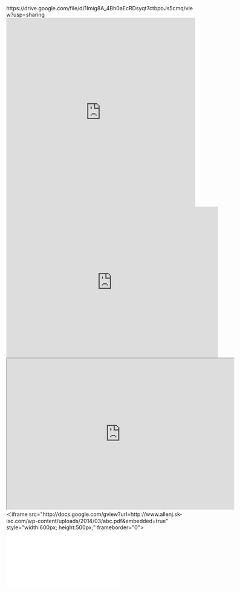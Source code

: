 <html>
 https://drive.google.com/file/d/1Imig8A_4Bh0aEcRDsyqt7ctbpoJs5cmq/view?usp=sharing
<embed src="https://drive.google.com/file/d/1Imig8A_4Bh0aEcRDsyqt7ctbpoJs5cmq/view?usp=sharing" width="500" height="500"></embed>
<embed src="https://drive.google.com/file/d/1Imig8A_4Bh0aEcRDsyqt7ctbpoJs5cmq/view?usp=sharing" height="400" width="560">
<iframe frameborder="1" marginwidth="0" marginheight="0" src=" https://drive.google.com/file/d/1Imig8A_4Bh0aEcRDsyqt7ctbpoJs5cmq/view?usp=sharing"
frameborder="0" width="600" scrolling="yes" height="400"></iframe> 
＜iframe src="http://docs.google.com/gview?url=http://www.allenj.sk-isc.com/wp-content/uploads/2014/03/abc.pdf&embedded=true"
style="width:600px; height:500px;" frameborder="0"></iframe>
<iframe src=”http://docs.google.com/gview url=https://www.qna.tw/upload_file/EMASREPORT.pdf&embedded=true” style=”width:600px; height:500px;” frameborder=”0″></iframe>
</html>
